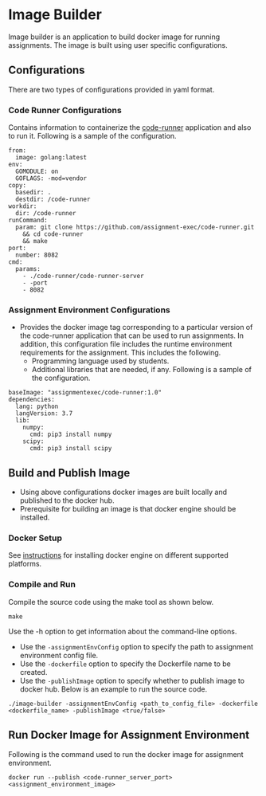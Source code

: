 # Image Builder
Image builder is an application to build docker image for running assignments. The image is built using user specific configurations.

## Configurations
There are two types of configurations provided in yaml format.

### Code Runner Configurations
Contains information to containerize the [code-runner](https://github.com/assignment-exec/code-runner) application and also to run it.
Following is a sample of the configuration.
```commandline
from:
  image: golang:latest
env:
  GOMODULE: on
  GOFLAGS: -mod=vendor
copy:
  basedir: .
  destdir: /code-runner
workdir:
  dir: /code-runner
runCommand:
  param: git clone https://github.com/assignment-exec/code-runner.git
    && cd code-runner
    && make
port:
  number: 8082
cmd:
  params:
    - ./code-runner/code-runner-server
    - -port
    - 8082
```

### Assignment Environment Configurations
- Provides the docker image tag corresponding to a particular version of the code-runner application that can be used to run assignments. In addition, this configuration file includes the runtime environment requirements for the assignment. This includes the following.
    - Programming language used by students.
    - Additional libraries that are needed, if any.
Following is a sample of the configuration.
```commandline
baseImage: "assignmentexec/code-runner:1.0"
dependencies:
  lang: python
  langVersion: 3.7
  lib:
    numpy:
      cmd: pip3 install numpy
    scipy:
      cmd: pip3 install scipy
```

## Build and Publish Image
- Using above configurations docker images are built locally and published to the docker hub.
- Prerequisite for building an image is that docker engine should be installed.
### Docker Setup
See [instructions](https://docs.docker.com/engine/installation/) for installing docker engine on different supported platforms.
### Compile and Run
Compile the source code using the make tool as shown below.
```commandline
make
```
Use the -h option to get information about the command-line options.
- Use the `-assignmentEnvConfig` option to specify the path to assignment environment config file.
- Use the `-dockerfile` option to specify the Dockerfile name to be created.
- Use the `-publishImage` option to specify whether to publish image to docker hub.
Below is an example to run the source code.
```commandline
./image-builder -assignmentEnvConfig <path_to_config_file> -dockerfile <dockerfile_name> -publishImage <true/false>
```
## Run Docker Image for Assignment Environment
Following is the command used to run the docker image for assignment environment.
```commandline
docker run --publish <code-runner_server_port> <assignment_environment_image>
```



